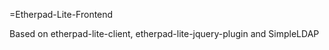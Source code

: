 =Etherpad-Lite-Frontend

Based on etherpad-lite-client, etherpad-lite-jquery-plugin and SimpleLDAP

